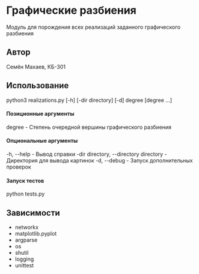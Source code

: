 # Графические разбиения
Модуль для порождения всех реализаций заданного графического разбиения

## Автор
Семён Махаев, КБ-301

## Использование
python3 realizations.py [-h] [-dir directory] [-d] degree [degree ...]

#### Позиционные аргументы
degree - Степень очередной вершины графического разбиения

#### Опциональные аргументы
-h, --help - Вывод справки
-dir directory, --directory directory - Директория для вывода картинок
-d, --debug - Запуск дополнительных проверок

#### Запуск тестов
python tests.py

## Зависимости
* networkx
* matplotlib.pyplot
* argparse
* os
* shutil
* logging
* unittest
